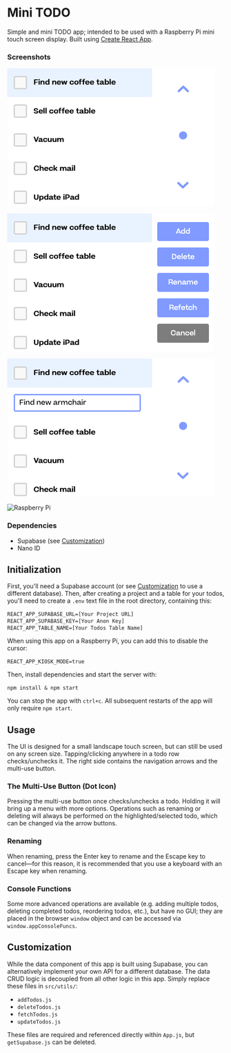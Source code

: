 # Mini TODO

Simple and mini TODO app; intended to be used with a Raspberry Pi mini touch screen display. Built using [Create React App](https://create-react-app.dev/).

### Screenshots

![General View](/demo_images/general_view.png)

![Multi-Use Menu](/demo_images/multi-use_menu.png)

![Adding Todos](/demo_images/adding_todos.png)

![Raspberry Pi](/demo_images/rapsberry_pi.jpeg)

### Dependencies

-   Supabase (see [Customization](#customization))
-   Nano ID

## Initialization

First, you'll need a Supabase account (or see [Customization](#customization) to use a different database). Then, after creating a project and a table for your todos, you'll need to create a `.env` text file in the root directory, containing this:

```
REACT_APP_SUPABASE_URL=[Your Project URL]
REACT_APP_SUPABASE_KEY=[Your Anon Key]
REACT_APP_TABLE_NAME=[Your Todos Table Name]
```

When using this app on a Raspberry Pi, you can add this to disable the cursor:

```
REACT_APP_KIOSK_MODE=true
```

Then, install dependencies and start the server with:

```
npm install & npm start
```

You can stop the app with `ctrl+c`. All subsequent restarts of the app will only require `npm start`.

## Usage

The UI is designed for a small landscape touch screen, but can still be used on any screen size. Tapping/clicking anywhere in a todo row checks/unchecks it. The right side contains the navigation arrows and the multi-use button.

### The Multi-Use Button (Dot Icon)

Pressing the multi-use button once checks/unchecks a todo. Holding it will bring up a menu with more options. Operations such as renaming or deleting will always be performed on the highlighted/selected todo, which can be changed via the arrow buttons.

### Renaming

When renaming, press the Enter key to rename and the Escape key to cancel—for this reason, it is recommended that you use a keyboard with an Escape key when renaming.

### Console Functions

Some more advanced operations are available (e.g. adding multiple todos, deleting completed todos, reordering todos, etc.), but have no GUI; they are placed in the browser `window` object and can be accessed via `window.appConsoleFuncs`.

## Customization

While the data component of this app is built using Supabase, you can alternatively implement your own API for a different database. The data CRUD logic is decoupled from all other logic in this app. Simply replace these files in `src/utils/`:

-   `addTodos.js`
-   `deleteTodos.js`
-   `fetchTodos.js`
-   `updateTodos.js`

These files are required and referenced directly within `App.js`, but `getSupabase.js` can be deleted.

